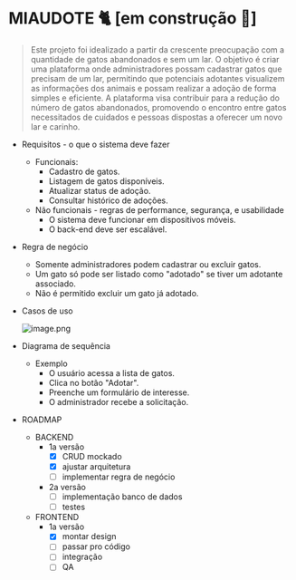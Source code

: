 # MIAUDOTE 🐈 [em construção 🔨]

> Este projeto foi idealizado a partir da crescente preocupação com a quantidade de gatos abandonados e sem um lar. O objetivo é criar uma plataforma onde administradores possam cadastrar gatos que precisam de um lar, permitindo que potenciais adotantes visualizem as informações dos animais e possam realizar a adoção de forma simples e eficiente. A plataforma visa contribuir para a redução do número de gatos abandonados, promovendo o encontro entre gatos necessitados de cuidados e pessoas dispostas a oferecer um novo lar e carinho.
> 

- Requisitos - o que o sistema deve fazer
    - Funcionais:
        - Cadastro de gatos.
        - Listagem de gatos disponíveis.
        - Atualizar status de adoção.
        - Consultar histórico de adoções.
    - Não funcionais - regras de performance, segurança, e usabilidade
        - O sistema deve funcionar em dispositivos móveis.
        - O back-end deve ser escalável.
- Regra de negócio
    - Somente administradores podem cadastrar ou excluir gatos.
    - Um gato só pode ser listado como "adotado" se tiver um adotante associado.
    - Não é permitido excluir um gato já adotado.
- Casos de uso
    
    ![image.png](https://prod-files-secure.s3.us-west-2.amazonaws.com/6d3ff49e-a2f7-47f8-a360-87c251cf58c5/2073b414-fb0f-41d0-97ca-4bdd0c4724e6/image.png)
    
- Diagrama de sequência
    - Exemplo
        - O usuário acessa a lista de gatos.
        - Clica no botão "Adotar".
        - Preenche um formulário de interesse.
        - O administrador recebe a solicitação.
- ROADMAP
    - BACKEND
        - 1a versão
            - [x]  CRUD mockado
            - [x]  ajustar arquitetura
            - [ ]  implementar regra de negócio
        - 2a versão
            - [ ]  implementação banco de dados
            - [ ]  testes
    
    - FRONTEND
        - 1a versão
            - [x]  montar design
            - [ ]  passar pro código
            - [ ]  integração
            - [ ]  QA